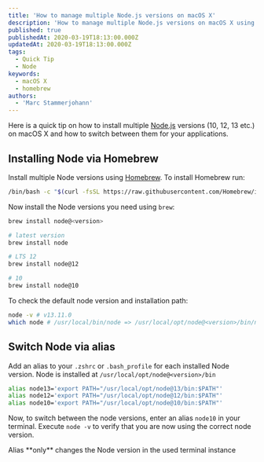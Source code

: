 ```yaml
---
title: 'How to manage multiple Node.js versions on macOS X'
description: 'How to manage multiple Node.js versions on macOS X using homebrew.'
published: true
publishedAt: 2020-03-19T18:13:00.000Z
updatedAt: 2020-03-19T18:13:00.000Z
tags:
  - Quick Tip
  - Node
keywords:
  - macOS X
  - homebrew
authors:
  - 'Marc Stammerjohann'
---
```


Here is a quick tip on how to install multiple [Node.js](https://nodejs.org/en/) versions (10, 12, 13 etc.) on macOS X and how to switch between them for your applications.

## Installing Node via Homebrew

Install multiple Node versions using [Homebrew](https://brew.sh/). To install Homebrew run:

<div shortcode="code" title="BASH">

```bash
/bin/bash -c "$(curl -fsSL https://raw.githubusercontent.com/Homebrew/install/master/install.sh)"
```

</div>

Now install the Node versions you need using `brew`:

<div shortcode="code" title="BASH">

```bash
brew install node@<version>

# latest version
brew install node

# LTS 12
brew install node@12

# 10
brew install node@10
```

</div>

To check the default node version and installation path:

<div shortcode="code" title="BASH">

```bash
node -v # v13.11.0
which node # /usr/local/bin/node => /usr/local/opt/node@<version>/bin/node
```

</div>

## Switch Node via alias

Add an alias to your `.zshrc` or `.bash_profile` for each installed Node version. Node is installed at `/usr/local/opt/node@<version>/bin`

<div shortcode="code" title=".zshrc/.bash_profile">

```bash
alias node13='export PATH="/usr/local/opt/node@13/bin:$PATH"'
alias node12='export PATH="/usr/local/opt/node@12/bin:$PATH"'
alias node10='export PATH="/usr/local/opt/node@10/bin:$PATH"'
```

</div>

Now, to switch between the node versions, enter an alias `node10` in your terminal. Execute `node -v` to verify that you are now using the correct node version.

<div shortcode="note">
Alias **only** changes the Node version in the used terminal instance
</div>

